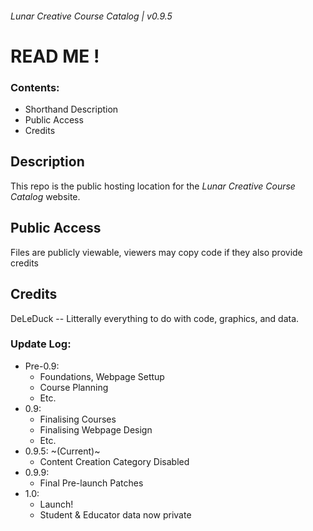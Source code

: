 ###### Lunar Creative Course Catalog | v0.9.5
# READ ME !
### Contents:
- Shorthand Description
- Public Access
- Credits
## Description
This repo is the public hosting location for the *Lunar Creative Course Catalog* website.
## Public Access
Files are publicly viewable, viewers may copy code if they also provide credits
## Credits
DeLeDuck -- Litterally everything to do with code, graphics, and data.  

### Update Log:
- Pre-0.9:
    - Foundations, Webpage Settup  
    - Course Planning  
    - Etc.  
- 0.9:
    - Finalising Courses
    - Finalising Webpage Design
    - Etc.
- 0.9.5: ~(Current)~
    - Content Creation Category Disabled
- 0.9.9:
    - Final Pre-launch Patches
- 1.0:
    - Launch!  
    - Student & Educator data now private  